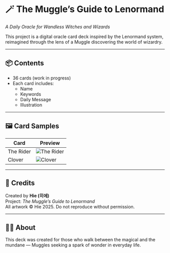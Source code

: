 # 🪄 The Muggle’s Guide to Lenormand  
_A Daily Oracle for Wandless Witches and Wizards_

This project is a digital oracle card deck inspired by the Lenormand system, reimagined through the lens of a Muggle discovering the world of wizardry.

---

## 📦 Contents
- 36 cards (work in progress)
- Each card includes:
  - Name
  - Keywords
  - Daily Message
  - Illustration

---

## 🖼️ Card Samples
| Card | Preview |
|------|----------|
| The Rider | ![The Rider](cards/01_THE_RIDER.png) |
| Clover | ![Clover](cards/02_CLOVER.png) |

---

## 🎨 Credits
Created by **Hie (히에)**  
Project: *The Muggle’s Guide to Lenormand*  
All artwork © Hie 2025. Do not reproduce without permission.

---

## 🧙‍♀️ About
This deck was created for those who walk between the magical and the mundane — Muggles seeking a spark of wonder in everyday life.
